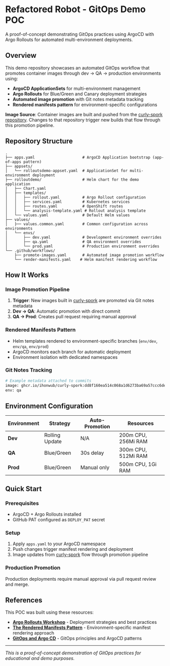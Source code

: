 # Refactored Robot - GitOps Demo POC

A proof-of-concept demonstrating GitOps practices using ArgoCD with Argo Rollouts for automated multi-environment deployments.

## Overview

This demo repository showcases an automated GitOps workflow that promotes container images through dev → QA → production environments using:

- **ArgoCD ApplicationSets** for multi-environment management
- **Argo Rollouts** for Blue/Green and Canary deployment strategies
- **Automated image promotion** with Git notes metadata tracking
- **Rendered manifests pattern** for environment-specific configurations

**Image Source**: Container images are built and pushed from the [curly-spork repository](https://github.com/ihonwub/curly-spork). Changes to that repository trigger new builds that flow through this promotion pipeline.

## Repository Structure

```
.
├── apps.yaml                     # ArgoCD Application bootstrap (app-of-apps pattern)
├── appsets/
│   └── rolloutsdemo-appset.yaml  # ApplicationSet for multi-environment deployment
├── rolloutdemo/                  # Helm chart for the demo application
│   ├── Chart.yaml
│   ├── templates/
│   │   ├── rollout.yaml          # Argo Rollout configuration
│   │   ├── services.yaml         # Kubernetes services
│   │   ├── routes.yaml           # OpenShift routes
│   │   └── analysis-template.yaml # Rollout analysis template
│   └── values.yaml               # Default Helm values
├── values/
│   ├── values.common.yaml        # Common configuration across environments
│   └── envs/
│       ├── dev.yaml              # Development environment overrides
│       ├── qa.yaml               # QA environment overrides
│       └── prod.yaml             # Production environment overrides
└── .github/workflows/
    ├── promote-images.yaml       # Automated image promotion workflow
    └── render-manifests.yaml    # Helm manifest rendering workflow
```

## How It Works

### Image Promotion Pipeline
1. **Trigger**: New images built in [curly-spork](https://github.com/ihonwub/curly-spork) are promoted via Git notes metadata
2. **Dev → QA**: Automatic promotion with direct commit
3. **QA → Prod**: Creates pull request requiring manual approval

### Rendered Manifests Pattern
- Helm templates rendered to environment-specific branches (`env/dev`, `env/qa`, `env/prod`)
- ArgoCD monitors each branch for automatic deployment
- Environment isolation with dedicated namespaces

### Git Notes Tracking
```bash
# Example metadata attached to commits
image: ghcr.io/ihonwub/curly-spork:dd8f160ea514c068a1d6273ba69a57ccc6deaba2
env: qa
```

## Environment Configuration

| Environment | Strategy | Auto-Promotion | Resources |
|-------------|----------|----------------|-----------|
| **Dev** | Rolling Update | N/A | 200m CPU, 256Mi RAM |
| **QA** | Blue/Green | 30s delay | 300m CPU, 512Mi RAM |
| **Prod** | Blue/Green | Manual only | 500m CPU, 1Gi RAM |

## Quick Start

### Prerequisites
- ArgoCD + Argo Rollouts installed
- GitHub PAT configured as `DEPLOY_PAT` secret

### Setup
1. Apply `apps.yaml` to your ArgoCD namespace
2. Push changes trigger manifest rendering and deployment
3. Image updates from [curly-spork](https://github.com/ihonwub/curly-spork) flow through promotion pipeline

### Production Promotion
Production deployments require manual approval via pull request review and merge.

## References

This POC was built using these resources:

- **[Argo Rollouts Workshop](https://openshiftdemos.github.io/argo-rollouts-workshop/argo-rollouts-workshop/main/index.html)** - Deployment strategies and best practices
- **[The Rendered Manifests Pattern](https://akuity.io/blog/the-rendered-manifests-pattern)** - Environment-specific manifest rendering approach
- **[GitOps and Argo CD](https://youtu.be/aRKrDmqYLCE?si=-DqfHmyR8sEuE0l9)** - GitOps principles and ArgoCD patterns

---

*This is a proof-of-concept demonstration of GitOps practices for educational and demo purposes.*